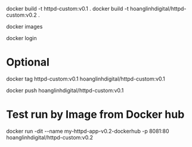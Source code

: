 docker build -t httpd-custom:v0.1 .
docker build -t hoanglinhdigital/httpd-custom:v0.2 .

docker images

docker login

# Optional 
docker tag httpd-custom:v0.1 hoanglinhdigital/httpd-custom:v0.1

docker push hoanglinhdigital/httpd-custom:v0.1


# Test run by Image from Docker hub
docker run -dit --name my-httpd-app-v0.2-dockerhub -p 8081:80 hoanglinhdigital/httpd-custom:v0.2